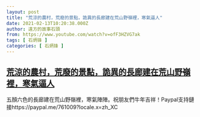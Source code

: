 ```yaml
---
layout: post
title: "荒涼的農村，荒廢的景點，詭異的長廊建在荒山野嶺裡，寒氣逼人"
date: 2021-02-13T10:20:38.000Z
author: 遠方的故事石頭
from: https://www.youtube.com/watch?v=ofF3HZVG7ak
tags: [ 石炳锋 ]
categories: [ 石炳锋 ]
---
```

<!--1613211638000-->
[荒涼的農村，荒廢的景點，詭異的長廊建在荒山野嶺裡，寒氣逼人](https://www.youtube.com/watch?v=ofF3HZVG7ak)
------

<div>
五顏六色的長廊建在荒山野嶺裡，寒氣陣陣。祝朋友們牛年吉祥！Paypal支持鏈接https://paypal.me/761009?locale.x=zh_XC
</div>

